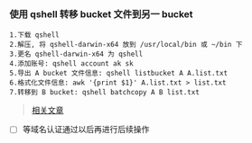 ### 使用 qshell 转移 bucket 文件到另一 bucket

```
1.下载 qshell
2.解压, 将 qshell-darwin-x64 放到 /usr/local/bin 或 ~/bin 下
3.更名 qshell-darwin-x64 为 qshell
4.添加账号: qshell account ak sk
5.导出 A bucket 文件信息: qshell listbucket A A.list.txt
6.格式化文件信息: awk '{print $1}' A.list.txt > list.txt
7.转移到 B bucket: qshell batchcopy A B list.txt
```

> [相关文章](https://github.com/FaiChou/faichou.github.io/blob/master/_posts/2018-10-09-%E4%B8%83%E7%89%9B%E5%85%8D%E8%B4%B9%E4%B9%8B%E5%9D%91.md)

- [ ] 等域名认证通过以后再进行后续操作